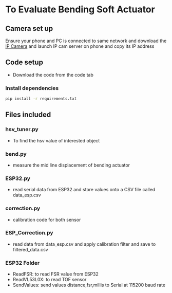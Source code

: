 # To Evaluate Bending Soft Actuator
## Camera set up
Ensure your phone and PC is connected to same network and download the [IP Camera](https://play.google.com/store/apps/details?id=com.pas.webcam&pcampaignid=web_share) and launch IP cam server on phone and copy its IP address
## Code setup
- Download the code from the code tab
### Install dependencies
```Bash
pip install -r requirements.txt
```
## Files included
### hsv_tuner.py
- To find the hsv value of interested object
### bend.py 
- measure the mid line displacement of bending actuator
### ESP32.py 
- read serial data from ESP32 and store values onto a CSV file called data_esp.csv
### correction.py
- calibration code for both sensor
### ESP_Correction.py
- read data from data_esp.csv and apply calibration filter and save to filtered_data.csv
### ESP32 Folder
- ReadFSR: to read FSR value from ESP32
- ReadVL53L0X: to read TOF sensor
- SendValues: send values distance,fsr,millis to Serial at 115200 baud rate 
